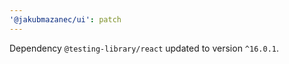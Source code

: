 ```yaml
---
'@jakubmazanec/ui': patch
---
```

Dependency `@testing-library/react` updated to version `^16.0.1`.
